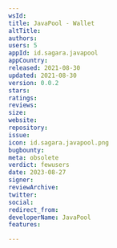 ```yaml
---
wsId: 
title: JavaPool - Wallet
altTitle: 
authors: 
users: 5
appId: id.sagara.javapool
appCountry: 
released: 2021-08-30
updated: 2021-08-30
version: 0.0.2
stars: 
ratings: 
reviews: 
size: 
website: 
repository: 
issue: 
icon: id.sagara.javapool.png
bugbounty: 
meta: obsolete
verdict: fewusers
date: 2023-08-27
signer: 
reviewArchive: 
twitter: 
social: 
redirect_from: 
developerName: JavaPool
features: 

---
```


